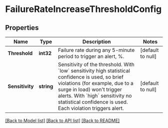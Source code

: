 # FailureRateIncreaseThresholdConfig

## Properties
Name | Type | Description | Notes
------------ | ------------- | ------------- | -------------
**Threshold** | **int32** | Failure rate during any 5-minute period to trigger an alert, %. | [default to null]
**Sensitivity** | **string** | Sensitivity of the threshold.   With &#x60;low&#x60; sensitivity high statistical confidence is used, so brief violations (for example, due to a surge in load) won&#39;t trigger alerts.   With &#x60;high&#x60; sensitivity no statistical confidence is used. Each violation triggers alert. | [default to null]

[[Back to Model list]](../README.md#documentation-for-models) [[Back to API list]](../README.md#documentation-for-api-endpoints) [[Back to README]](../README.md)


